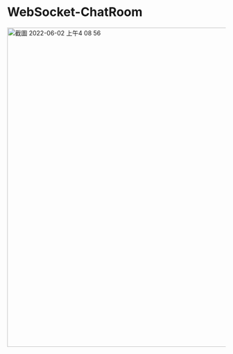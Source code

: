 # WebSocket-ChatRoom
<img width="736" alt="截圖 2022-06-02 上午4 08 56" src="https://user-images.githubusercontent.com/68499661/171492570-7ffc0e5f-ac35-4ef5-b1ed-269742b0a464.png">
